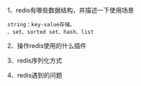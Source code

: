 1、redis有哪些数据结构，并描述一下使用场景

    string：key-value存储。
    、set、sorted set、hash、list

2、操作redis使用的什么插件

3、redis序列化方式

4、redis遇到的问题

